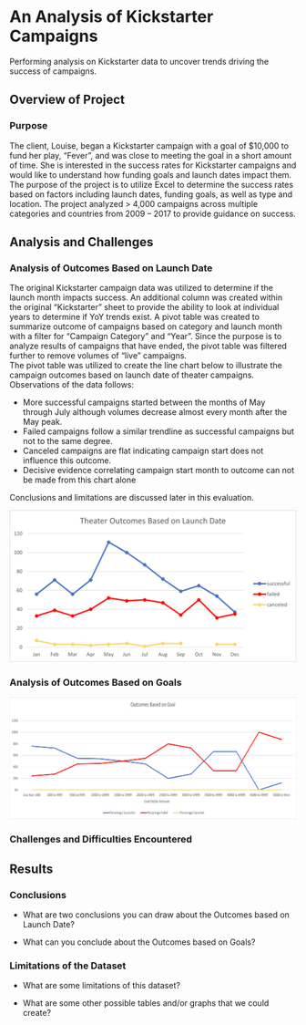 # An Analysis of Kickstarter Campaigns
Performing analysis on Kickstarter data to uncover trends driving the success of campaigns.
## Overview of Project
### Purpose
The client, Louise, began a Kickstarter campaign with a goal of $10,000 to fund her play, “Fever”, and was close to meeting the goal in a short amount of time.  She is interested in the success rates for Kickstarter campaigns and would like to understand how funding goals and launch dates impact them.  The purpose of the project is to utilize Excel to determine the success rates based on factors including launch dates, funding goals, as well as type and location.  The project analyzed > 4,000 campaigns across multiple categories and countries from 2009 – 2017 to provide guidance on success.
## Analysis and Challenges
### Analysis of Outcomes Based on Launch Date
The original Kickstarter campaign data was utilized to determine if the launch month impacts success.  An additional column was created within the original “Kickstarter” sheet to provide the ability to look at individual years to determine if YoY trends exist.  A pivot table was created to summarize outcome of campaigns based on category and launch month with a filter for “Campaign Category” and “Year”.   Since the purpose is to analyze results of campaigns that have ended, the pivot table was filtered further to remove volumes of “live” campaigns.  
The pivot table was utilized to create the line chart below to illustrate the campaign outcomes based on launch date of theater campaigns.  Observations of the data follows:
* More successful campaigns started between the months of May through July although volumes decrease almost every month after the May peak.  
* Failed campaigns follow a similar trendline as successful campaigns but not to the same degree.
* Canceled campaigns are flat indicating campaign start does not influence this outcome.
* Decisive evidence correlating campaign start month to outcome can not be made from this chart alone 
 
Conclusions and limitations are discussed later in this evaluation.

![Theater_Outcomes_vs_Launch](https://github.com/dschul01/kickstarter-analysis/blob/main/Resources/Theater_Outcomes_vs_Launch.png)

### Analysis of Outcomes Based on Goals 

![Outcomes_vs_Goals.png](https://github.com/dschul01/kickstarter-analysis/blob/main/Resources/Outcomes_vs_Goals.png)

### Challenges and Difficulties Encountered

## Results
### Conclusions

- What are two conclusions you can draw about the Outcomes based on Launch Date?

- What can you conclude about the Outcomes based on Goals?
### Limitations of the Dataset
- What are some limitations of this dataset?

- What are some other possible tables and/or graphs that we could create?
